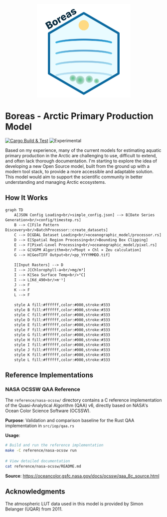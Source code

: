 <p align="center">
  <img src="logo.svg" alt="Boreas Logo", width="300"/>
</p>

# Boreas - Arctic Primary Production Model

[![Cargo Build & Test](https://github.com/PMassicotte/boreas/actions/workflows/rust.yml/badge.svg)](https://github.com/PMassicotte/boreas/actions/workflows/rust.yml) ![Experimental](https://img.shields.io/badge/status-experimental-orange)

Based on my experience, many of the current models for estimating aquatic primary production in the Arctic are challenging to use, difficult to extend, and often lack thorough documentation. I'm starting to explore the idea of developing a new Open Source model, built from the ground up with a modern tool stack, to provide a more accessible and adaptable solution. This model would aim to support the scientific community in better understanding and managing Arctic ecosystems.

## How It Works

```mermaid
graph TD
    A[JSON Config Loading<br/>simple_config.json] --> B[Date Series Generation<br/>config/timestep.rs]
    B --> C[File Pattern Discovery<br/>BatchProcessor::create_datasets]
    C --> D[GDAL Dataset Loading<br/>oceanographic_model/processor.rs]
    D --> E[Spatial Region Processing<br/>Bounding Box Clipping]
    E --> F[Pixel-Level Processing<br/>oceanographic_model/pixel.rs]
    F --> G[VGPM Algorithm<br/>Pbopt × Chl × Zeu calculation]
    G --> H[GeoTIFF Output<br/>pp_YYYYMMDD.tif]
    
    I[Input Rasters] --> D
    I --> J[Chlorophyll-a<br/>mg/m³]
    I --> K[Sea Surface Temp<br/>°C]
    I --> L[Kd_490<br/>m⁻¹]
    J --> F
    K --> F
    L --> F

    style A fill:#ffffff,color:#000,stroke:#333
    style B fill:#ffffff,color:#000,stroke:#333
    style C fill:#ffffff,color:#000,stroke:#333
    style D fill:#ffffff,color:#000,stroke:#333
    style E fill:#ffffff,color:#000,stroke:#333
    style F fill:#ffffff,color:#000,stroke:#333
    style G fill:#ffffff,color:#000,stroke:#333
    style H fill:#ffffff,color:#000,stroke:#333
    style I fill:#ffffff,color:#000,stroke:#333
    style J fill:#ffffff,color:#000,stroke:#333
    style K fill:#ffffff,color:#000,stroke:#333
    style L fill:#ffffff,color:#000,stroke:#333
```

## Reference Implementations

### NASA OCSSW QAA Reference

The `reference/nasa-ocssw/` directory contains a C reference implementation of the Quasi-Analytical Algorithm (QAA) v6, directly based on NASA's Ocean Color Science Software (OCSSW).

**Purpose**: Validation and comparison baseline for the Rust QAA implementation in `src/iop/qaa.rs`

**Usage**:

```bash
# Build and run the reference implementation
make -C reference/nasa-ocssw run

# View detailed documentation
cat reference/nasa-ocssw/README.md
```

**Source**: https://oceancolor.gsfc.nasa.gov/docs/ocssw/qaa_8c_source.html

## Acknowledgments

The atmospheric LUT data used in this model is provided by Simon Belanger (UQAR) from 2011.
